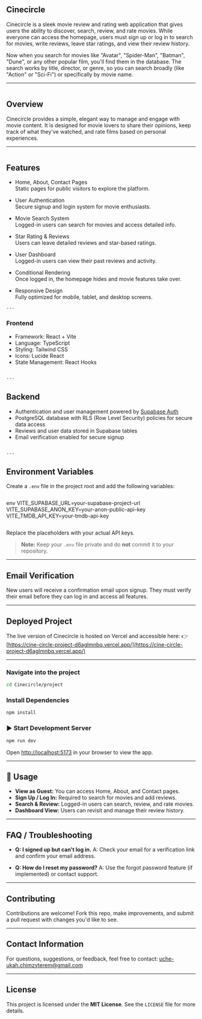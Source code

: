 ```
```
## Cinecircle

Cinecircle is a sleek movie review and rating web application that gives users the ability to discover, search, review, and rate movies. While everyone can access the homepage, users must sign up or log in to search for movies, write reviews, leave star ratings, and view their review history.

Now when you search for movies like "Avatar", "Spider-Man", "Batman", "Dune", or any other popular film, you'll find them in the database. The search works by title, director, or genre, so you can search broadly (like "Action" or "Sci-Fi") or specifically by movie name.

---
```
```
## Overview

Cinecircle provides a simple, elegant way to manage and engage with movie content. It is designed for movie lovers to share their opinions, keep track of what they've watched, and rate films based on personal experiences.

---
```
```

## Features

- Home, About, Contact Pages  
  Static pages for public visitors to explore the platform.

- User Authentication  
  Secure signup and login system for movie enthusiasts.

- Movie Search System  
  Logged-in users can search for movies and access detailed info.

- Star Rating & Reviews  
  Users can leave detailed reviews and star-based ratings.

- User Dashboard  
  Logged-in users can view their past reviews and activity.

- Conditional Rendering  
  Once logged in, the homepage hides and movie features take over.

- Responsive Design  
  Fully optimized for mobile, tablet, and desktop screens.

```
---
```
### Frontend

- Framework: React + Vite  
- Language: TypeScript  
- Styling: Tailwind CSS  
- Icons: Lucide React  
- State Management: React Hooks
```

---
```

## Backend

- Authentication and user management powered by [Supabase Auth](https://supabase.com/docs/guides/auth)  
- PostgreSQL database with RLS (Row Level Security) policies for secure data access  
- Reviews and user data stored in Supabase tables  
- Email verification enabled for secure signup
``` 

---
```
## Environment Variables

Create a `.env` file in the project root and add the following variables:

```
```
env
VITE_SUPABASE_URL=your-supabase-project-url
VITE_SUPABASE_ANON_KEY=your-anon-public-api-key
VITE_TMDB_API_KEY=your-tmdb-api-key

```
```

Replace the placeholders with your actual API keys.

> **Note:** Keep your `.env` file private and do **not** commit it to your repository.

---

## Email Verification

New users will receive a confirmation email upon signup. They must verify their email before they can log in and access all features.

---

## Deployed Project

The live version of Cinecircle is hosted on Vercel and accessible here:
👉 [https://cine-circle-project-d6aglmnbq.vercel.app/](https://cine-circle-project-d6aglmnbq.vercel.app/) 

---

### Navigate into the project

```bash
cd Cinecircle/project
```

### Install Dependencies

```bash
npm install
```

### ▶ Start Development Server

```bash
npm run dev
```

Open [http://localhost:5173](http://localhost:5173) in your browser to view the app.

---

## 👤 Usage

* **View as Guest:** You can access Home, About, and Contact pages.
* **Sign Up / Log In:** Required to search for movies and add reviews.
* **Search & Review:** Logged-in users can search, review, and rate movies.
* **Dashboard View:** Users can revisit and manage their review history.

---

## FAQ / Troubleshooting

* **Q: I signed up but can't log in.**
  A: Check your email for a verification link and confirm your email address.

* **Q: How do I reset my password?**
  A: Use the forgot password feature (if implemented) or contact support.

---

## Contributing

Contributions are welcome!
Fork this repo, make improvements, and submit a pull request with changes you'd like to see.

---

## Contact Information

For questions, suggestions, or feedback, feel free to contact:
[uche-ukah.chimzyterem@gmail.com](mailto:uche-ukah.chimzyterem@gmail.com)

---

## License

This project is licensed under the **MIT License**.
See the `LICENSE` file for more details.


